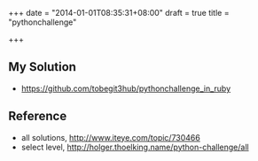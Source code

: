 +++
date = "2014-01-01T08:35:31+08:00"
draft = true
title = "pythonchallenge"

+++



## My Solution

* <https://github.com/tobegit3hub/pythonchallenge_in_ruby>

## Reference

* all solutions, <http://www.iteye.com/topic/730466>
* select level, <http://holger.thoelking.name/python-challenge/all>